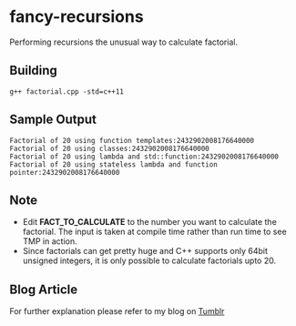 # fancy-recursions
Performing recursions the unusual way to calculate factorial.

## Building
```
g++ factorial.cpp -std=c++11
```

## Sample Output
```
Factorial of 20 using function templates:2432902008176640000
Factorial of 20 using classes:2432902008176640000
Factorial of 20 using lambda and std::function:2432902008176640000
Factorial of 20 using stateless lambda and function pointer:2432902008176640000
```
## Note
- Edit **FACT_TO_CALCULATE** to the number you want to calculate the factorial. The input is taken at compile time rather than run time to see TMP in action.
- Since factorials can get pretty huge and C++ supports only 64bit unsigned integers, it is only possible to calculate factorials upto 20.

## Blog Article
For further explanation please refer to my blog on [Tumblr](https://1337ninja.tumblr.com/post/147400346326/recursions-the-unusual-way)
